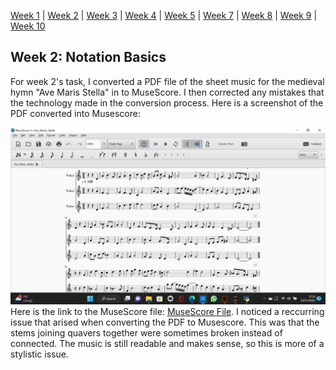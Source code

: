 [Week 1](https://olliecargill.github.io/MCA-2022) | [Week 2](https://olliecargill.github.io/MCA-2022/labtasks/week2/week2.html) | [Week 3](https://olliecargill.github.io/MCA-2022/labtasks/week3/week3.html) | [Week 4](https://olliecargill.github.io/MCA-2022/labtasks/week4/week4.html) | [Week 5](https://olliecargill.github.io/MCA-2022/labtasks/week5/week5.html) | [Week 7](https://olliecargill.github.io/MCA-2022/labtasks/week7/week7.html) | [Week 8](https://olliecargill.github.io/MCA-2022/labtasks/week8/week8.html) | [Week 9](https://olliecargill.github.io/MCA-2022/labtasks/week9/week9.html) | [Week 10](https://olliecargill.github.io/MCA-2022/labtasks/week10/week10.html)
## Week 2: Notation Basics
For week 2's task, I converted a PDF file of the sheet music for the medieval hymn "Ave Maris Stella" in to MuseScore. I then corrected any mistakes that the technology made in the conversion process. Here is a screenshot of the PDF converted into Musescore:</p>
![image](avemarisstella.png)
Here is the link to the MuseScore file: [MuseScore File](Ave_Maris_Stella.mscz). I noticed a reccurring issue that arised when converting the PDF to Musescore. This was that the stems joining quavers together were sometimes broken instead of connected. The music is still readable and makes sense, so this is more of a stylistic issue.</p>

 
